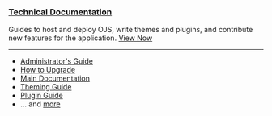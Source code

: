 
### <span class="fas fa-code"></span> [Technical Documentation](/dev/)

Guides to host and deploy OJS, write themes and plugins, and contribute new features for the application. [View Now](/dev/)

---

- [Administrator's Guide](/admin-guide/)
- [How to Upgrade](/dev/upgrade-guide/en/)
- [Main Documentation](/dev/documentation/en/)
- [Theming Guide](/pkp-theming-guide/)
- [Plugin Guide](/dev/plugin-guide/en/)
- ... and [more](/dev/)
